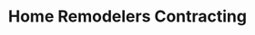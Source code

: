 ---
title: "Home Remodelers Contracting"
url: /dublin/home-remodelers-contracting/
shop: kitchen
---